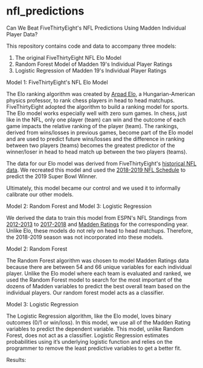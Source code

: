 # nfl_predictions
Can We Beat FiveThirtyEight's NFL Predictions Using Madden Individual Player Data?

This repository contains code and data to accompany three models: 
  1. The original FiveThirtyEight NFL Elo Model
  2. Random Forest Model of Madden 19's Individual Player Ratings 
  3. Logistic Regression of Madden 19's Individual Player Ratings
  
Model 1: FiveThirtyEight's NFL Elo Model

The Elo ranking algorithm was created by [Arpad Elo](https://en.wikipedia.org/wiki/Arpad_Elo), a Hungarian-American physics professor, to rank chess players in head to head matchups. FiveThirtyEight adopted the algorithm to build a ranking model for sports. The Elo model works especially well with zero sum games. In chess, just like in the NFL, only one player (team) can win and the outcome of each game impacts the relative ranking of the player (team). The rankings, derived from wins/losses in previous games, become part of the Elo model and are used to predict future wins/losses and the difference in ranking between two players (teams) becomes the greatest predictor of the winner/loser in head to head match up between the two players (teams). 
  
The data for our Elo model was derived from FiveThirtyEight's [historical NFL data](https://github.com/fivethirtyeight/nfl-elo-game/tree/master/data). We recreated this model and used the [2018-2019 NFL Schedule](https://www.pro-football-reference.com/years/2018/games.htm) to predict the 2019 Super Bowl Winner. 

Ultimately, this model became our control and we used it to informally calibrate our other models.


Model 2: Random Forest  and  Model 3: Logistic Regression 

We derived the data to train this model from ESPN's NFL Standings from [2012-2013](http://www.espn.com/nfl/standings/_/season/2013) to [2017-2018](http://www.espn.com/nfl/standings/_/season/2018) and [Madden Ratings](https://maddenratings.weebly.com/madden-nfl-19.html) for the corresponding year. Unlike Elo, these models do not rely on head to head matchups. Therefore, the 2018-2019 season was not incorporated into these models. 

Model 2: Random Forest

The Random Forest algorithm was chosen to model Madden Ratings data because there are between 54 and 66 unique variables for each individual player. Unlike the Elo model where each team is evaluated and ranked, we used the Random Forest model to search for the most important of the dozens of Madden variables to predict the best overall team based on the individual players. Our random forest model acts as a classifier. 


Model 3: Logistic Regression 

The Logistic Regression algorithm, like the Elo model, loves binary outcomes (0/1 or win/loss). In this model, we use all of the Madden Rating variables to predict the dependent variable. This model, unlike Random Forest, does not act as a classifier. Logistic Regression estimates probabilities using it’s underlying logistic function and relies on the programmer to remove the least predictive variables to get a better fit. 


Results:





  
  
  
